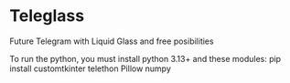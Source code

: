 # Teleglass
Future Telegram with Liquid Glass and free posibilities

To run the python, you must install python 3.13+ and these modules:
pip install customtkinter telethon Pillow numpy
